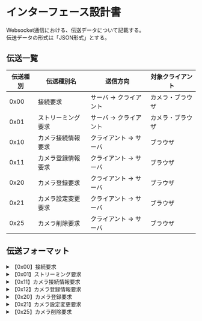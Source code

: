 # インターフェース設計書

Websocket通信における、伝送データについて記載する。  
伝送データの形式は「JSON形式」とする。

<!-- 伝送一覧 -->
## 伝送一覧

|伝送種別|伝送種別名|送信方向|対象クライアント|
|---|---|---|---|
|0x00|接続要求|サーバ → クライアント|カメラ・ブラウザ|
|0x01|ストリーミング要求|サーバ → クライアント|カメラ・ブラウザ|
|0x10|カメラ接続情報要求|クライアント → サーバ|ブラウザ|
|0x11|カメラ登録情報要求|クライアント → サーバ|ブラウザ|
|0x20|カメラ登録要求|クライアント → サーバ|ブラウザ|
|0x21|カメラ設定変更要求|クライアント → サーバ|ブラウザ|
|0x25|カメラ削除要求|クライアント → サーバ|ブラウザ|

<!-- 伝送フォーマット -->  
## 伝送フォーマット

<details>
<summary>【0x00】接続要求</summary>

* リクエスト

    ```json
    {
        "id": "Websocket接続時に付与されるID",
        "transmissionType": "伝送種別：0x00",
        "message": "接続が開始されました。"
    }
    ```

* レスポンス

    ```json
    {
        "id": "Websocket接続時に付与されるID",
        "clientType": "クライアント種別（0x00：カメラ／0x01:ビューアー）",
        "transmissionType": "伝送種別：0x00",
        "address": "クライアントのIPアドレス",
        "hostname": "クライアントのホスト名",
        "capacity": "最大検知数（クライアント種別がカメラの場合）"
    }
    ```

</details>
<details>
<summary>【0x01】ストリーミング要求</summary>

* リクエスト

    ```json
    {
        "id": "Websocket接続時に付与されるID",
        "transmissionType": "伝送種別：0x01",
    }
    ```

* レスポンス

    ```json
    {
        "id": "Websocket接続時に付与されるID",
        "transmissionType": "伝送種別：0x01",
        "timestamp": "画像データのタイムスタンプ",
        "totalSnedNumber": "画像データの合計データ数",
        "data": "画像データ",
        "endPoint": "画像データの終点フラグ"
    }
    ```

</details>
<details>
<summary>【0x11】カメラ接続情報要求</summary>

* リクエスト

    ```json
    {
        "transmissionType": "伝送種別：0x10",
    }
    ```

* レスポンス

    ```json
    {
        "transmissionType": "伝送種別：0x10",
        "address": "クライアントのIPアドレス",
        "hostname": "クライアントのホスト名",
        "capacity": "最大検知数（クライアント種別がカメラの場合）"
    }
    ```

</details>
<details>
<summary>【0x12】カメラ登録情報要求</summary>

* リクエスト

    ```json
    {
        "transmissionType": "伝送種別：0x12",
    }
    ```

* レスポンス

    ```json
    {
        "transmissionType": "伝送種別：0x12",
        "cameraId": "カメラID",
        "cameraName": "カメラ名",
        "maskingFlag": "マスキングフラグ(True:マスキングON False:マスキングOFF)"
    }
    ```

</details>
<details>
<summary>【0x20】カメラ登録要求</summary>

* リクエスト

    ```json
    {
        "transmissionType": "伝送種別：0x20",
        "cameraId": "カメラのid",
        "cameraName": "カメラ名",
        "maskingFlag": "マスキングフラグ(True: マスキングON, False: マスキングOFF)"
    }
    ```

* レスポンス

    ```json
    {
        "transmissionType": "伝送種別：0x20",
        "result": "登録結果(True: 登録完了, False: 登録失敗)"
    }
    ```

</details>
<details>
<summary>【0x21】カメラ設定変更要求</summary>

* リクエスト

    ```json
    {
        "transmissionType": "伝送種別：0x21",
        "cameraId": "カメラid",
        "cameraName": "カメラ名"
        "maskingFlag": "マスキングフラグ(True: マスキングON, False: マスキングOFF)"
    }
    ```

* レスポンス

    ```json
    {
        "transmissionType": "伝送種別：0x21",
        "result": "変更結果(True: 変更完了, False: 変更失敗)"
    }
    ```
    
</details>
<details>
<summary>【0x25】カメラ削除要求</summary>

* リクエスト

    ```json
    {
        "transmissionType": "伝送種別：0x25",
        TBD
    }
    ```

* レスポンス

    ```json
    {
        "transmissionType": "伝送種別：0x25",
        TBD
    }
    ```

</details>
